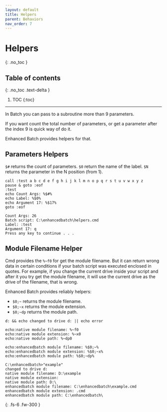 ```yaml
---
layout: default
title: Helpers
parent: Behaviors
nav_order: 7
---
```


# Helpers
{: .no_toc }

## Table of contents
{: .no_toc .text-delta }

1. TOC
{:toc}

---

In Batch you can pass to a subroutine more than 9 parameters.

If you want count the total number of parameters, or get a parameter after the index 9 is quick way of do it.

Enhanced Batch provides helpers for that.

## Parameters Helpers
`$#` returns the count of parameters.
`$0` return  the name of the label.
`$N` returns the parameter in the N position (from 1).

```
call :test a b c d e f g h i j k l m n o p q r s t u v w x y z
pause & goto :eof
:test
echo Count Args: %$#%
echo Label: %$0%
echo Argument 17: %$17%
goto :eof

Count Args: 26
Batch script: C:\enhancedbatch\helpers.cmd
Label: :test
Argument 17: q
Press any key to continue . . .
```

## Module Filename Helper
Cmd provides the `%~f0` for get the module filename. But it can return wrong data in certain conditions if your batch script was executed enclosed in quotes. For example, if you change the current drive inside your script and after it you try get the module filename, it will use the current drive as the drive of the filename, that is wrong.

Enhanced Batch provides reliably helpers:

- `$0;~` returns the module filename.
- `$0;~x` returns the module extension.
- `$0;~dp` returns the module path.

```
d: && echo changed to drive d: || echo error

echo:native module filename: %~f0
echo:native module extension: %~x0
echo:native module path: %~dp0

echo:enhancedbatch module filename: %$0;~%
echo:enhancedbatch module extension: %$0;~x%
echo:enhancedbatch module path: %$0;~dp%

C:\enhancedbatch>"example"
changed to drive d:
native module filename: D:\example
native module extension:
native module path: D:\
enhancedbatch module filename: C:\enhancedbatch\example.cmd
enhancedbatch module extension: .cmd
enhancedbatch module path: C:\enhancedbatch\
```

{: .fs-6 .fw-300 }
